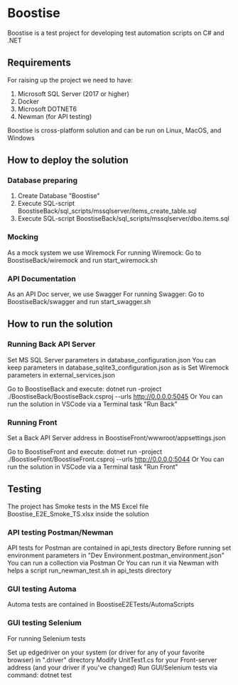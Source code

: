# Boostise

Boostise is a test project for developing test automation scripts on C# and .NET

## Requirements

For raising up the project we need to have:

1. Microsoft SQL Server (2017 or higher)
2. Docker
3. Microsoft DOTNET6
4. Newman (for API testing)

Boostise is cross-platform solution and can be run on Linux, MacOS, and Windows

## How to deploy the solution

### Database preparing

1. Create Database "Boostise"
2. Execute SQL-script BoostiseBack/sql_scripts/mssqlserver/items_create_table.sql
3. Execute SQL-script BoostiseBack/sql_scripts/mssqlserver/dbo.items.sql

### Mocking

As a mock system we use Wiremock
For running Wiremock:
Go to BoostiseBack/wiremock and run start_wiremock.sh

### API Documentation

As an API Doc server, we use Swagger
For running Swagger:
Go to BoostiseBack/swagger and run start_swagger.sh

## How to run the solution

### Running Back API Server

Set MS SQL Server parameters in database_configuration.json
You can keep parameters in database_sqlite3_configuration.json as is
Set Wiremock parameters in external_services.json

Go to BoostiseBack and execute:
dotnet run -project ./BoostiseBack/BoostiseBack.csproj --urls http://0.0.0.0:5045
Or
You can run the solution in VSCode via a Terminal task "Run Back"

### Running Front

Set a Back API Server address in BoostiseFront/wwwroot/appsettings.json

Go to BoostiseFront and execute:
dotnet run -project ./BoostiseFront/BoostiseFront.csproj --urls http://0.0.0.0:5044
Or
You can run the solution in VSCode via a Terminal task "Run Front"

## Testing

The project has Smoke tests in the MS Excel file Boostise_E2E_Smoke_TS.xlsx inside the solution

### API testing Postman/Newman

API tests for Postman are contained in api_tests directory
Before running set environment parameters in "Dev Environment.postman_environment.json"
You can run a collection via Postman
Or
You can run it via Newman with helps a script run_newman_test.sh in api_tests directory

### GUI testing Automa

Automa tests are contained in BoostiseE2ETests/AutomaScripts

### GUI testing Selenium

For running Selenium tests

Set up edgedriver on your system (or driver for any of your favorite browser) in ".driver" directory
Modify UnitTest1.cs for your Front-server address (and your driver if you've changed)
Run GUI/Selenium tests via command:
dotnet test
